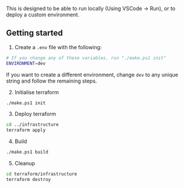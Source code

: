 This is designed to be able to run locally (Using VSCode -> Run), or to deploy a custom environment.

## Getting started

1. Create a `.env` file with the following:

```bash
# If you change any of these variables, run "./make.ps1 init"
ENVIRONMENT=dev
```

If you want to create a different environment, change `dev` to any unique string and follow the remaining steps.

2. Initialise terraform

```bash
./make.ps1 init
```

3. Deploy terraform

```bash
cd ../infrastructure
terraform apply
```

4. Build

```bash
./make.ps1 build
```

5. Cleanup

```bash
cd terraform/infrastructure
terraform destroy
```
